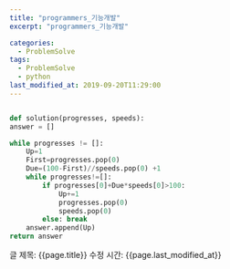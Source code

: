 ```yaml
---
title: "programmers_기능개발"
excerpt: "programmers_기능개발"

categories:
  - ProblemSolve
tags:
  - ProblemSolve
  - python
last_modified_at: 2019-09-20T11:29:00
---
```


```python

def solution(progresses, speeds):
answer = []

while progresses != []:
    Up=1
    First=progresses.pop(0)
    Due=(100-First)//speeds.pop(0) +1
    while progresses!=[]:
        if progresses[0]+Due*speeds[0]>100:
            Up+=1
            progresses.pop(0)
            speeds.pop(0)
        else: break
    answer.append(Up)
return answer

```

글 제목: {{page.title}}
수정 시간: {{page.last_modified_at}}
